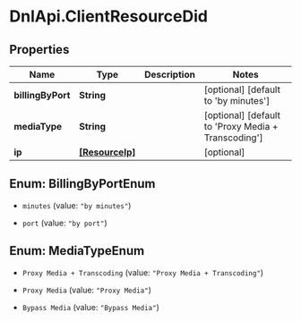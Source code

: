 # DnlApi.ClientResourceDid

## Properties
Name | Type | Description | Notes
------------ | ------------- | ------------- | -------------
**billingByPort** | **String** |  | [optional] [default to &#39;by minutes&#39;]
**mediaType** | **String** |  | [optional] [default to &#39;Proxy Media + Transcoding&#39;]
**ip** | [**[ResourceIp]**](ResourceIp.md) |  | [optional] 


<a name="BillingByPortEnum"></a>
## Enum: BillingByPortEnum


* `minutes` (value: `"by minutes"`)

* `port` (value: `"by port"`)




<a name="MediaTypeEnum"></a>
## Enum: MediaTypeEnum


* `Proxy Media + Transcoding` (value: `"Proxy Media + Transcoding"`)

* `Proxy Media` (value: `"Proxy Media"`)

* `Bypass Media` (value: `"Bypass Media"`)




